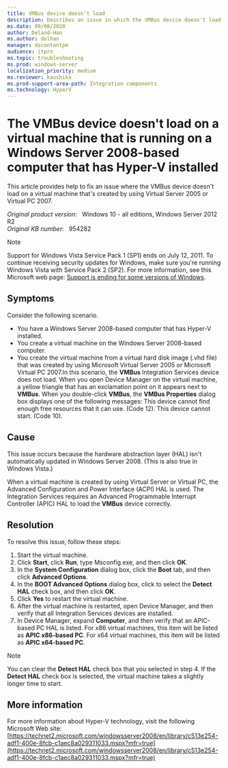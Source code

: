 ```yaml
---
title: VMBus device doesn't load
description: Describes an issue in which the VMBus device doesn't load on a virtual machine that was created by using Virtual Server 2005 or Virtual PC 2007.
ms.date: 09/08/2020
author: Deland-Han
ms.author: delhan
manager: dscontentpm
audience: itpro
ms.topic: troubleshooting
ms.prod: windows-server
localization_priority: medium
ms.reviewer: kaushika
ms.prod-support-area-path: Integration components
ms.technology: HyperV
---
```

# The VMBus device doesn't load on a virtual machine that is running on a Windows Server 2008-based computer that has Hyper-V installed

This article provides help to fix an issue where the VMBus device doesn't load on a virtual machine that's created by using Virtual Server 2005 or Virtual PC 2007.

_Original product version:_ &nbsp; Windows 10 - all editions, Windows Server 2012 R2  
_Original KB number:_ &nbsp; 954282

> [!NOTE]
> Support for Windows Vista Service Pack 1 (SP1) ends on July 12, 2011. To continue receiving security updates for Windows, make sure you're running Windows Vista with Service Pack 2 (SP2). For more information, see this Microsoft web page: [Support is ending for some versions of Windows](https://windows.microsoft.com/windows/help/end-support-windows-xp-sp2-windows-vista-without-service-packs).

## Symptoms

Consider the following scenario.

- You have a Windows Server 2008-based computer that has Hyper-V installed.
- You create a virtual machine on the Windows Server 2008-based computer.
- You create the virtual machine from a virtual hard disk image (.vhd file) that was created by using Microsoft Virtual Server 2005 or Microsoft Virtual PC 2007.In this scenario, the **VMBus** Integration Services device does not load. When you open Device Manager on the virtual machine, a yellow triangle that has an exclamation point on it appears next to **VMBus**. When you double-click **VMBus**, the **VMBus Properties** dialog box displays one of the following messages: This device cannot find enough free resources that it can use. (Code 12).
This device cannot start. (Code 10).

## Cause

This issue occurs because the hardware abstraction layer (HAL) isn't automatically updated in Windows Server 2008. (This is also true in Windows Vista.)

When a virtual machine is created by using Virtual Server or Virtual PC, the Advanced Configuration and Power Interface (ACPI) HAL is used. The Integration Services requires an Advanced Programmable Interrupt Controller (APIC) HAL to load the **VMBus** device correctly.

## Resolution

To resolve this issue, follow these steps:
1. Start the virtual machine.
2. Click **Start**, click **Run**, type Msconfig.exe, and then click **OK**.
3. In the **System Configuration** dialog box, click the **Boot** tab, and then click **Advanced Options**.
4. In the **BOOT Advanced Options** dialog box, click to select the **Detect HAL** check box, and then click **OK**.
5. Click **Yes** to restart the virtual machine.
6. After the virtual machine is restarted, open Device Manager, and then verify that all Integration Services devices are installed.
7. In Device Manager, expand **Computer**, and then verify that an APIC-based PC HAL is listed. For x86 virtual machines, this item will be listed as **APIC x86-based PC**. For x64 virtual machines, this item will be listed as **APIC x64-based PC**.

> [!NOTE]
> You can clear the **Detect HAL** check box that you selected in step 4. If the **Detect HAL** check box is selected, the virtual machine takes a slightly longer time to start.

## More information

For more information about Hyper-V technology, visit the following Microsoft Web site: [https://technet2.microsoft.com/windowsserver2008/en/library/c513e254-adf1-400e-8fcb-c1aec8a029311033.mspx?mfr=true](https://technet2.microsoft.com/windowsserver2008/en/library/c513e254-adf1-400e-8fcb-c1aec8a029311033.mspx?mfr=true)
